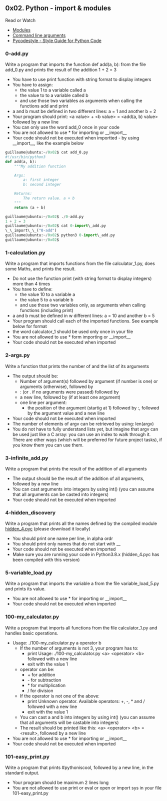 ## 0x02. Python - import & modules

Read or Watch

* [Modules](https://docs.python.org/3/tutorial/modules.html)
* [Command line arguments](https://docs.python.org/3/tutorial/stdlib.html#command-line-arguments)
* [Pycodestyle - Style Guide for Python Code](https://pypi.org/project/pycodestyle/)

### 0-add.py
Write a program that imports the function def add(a, b): from the file add\_0.py and prints the result of the addition 1 + 2 = 3

* You have to use print function with string format to display integers
* You have to assign:
    - the value 1 to a variable called a
    - the value to to a variable called b
    - and use those two variables as arguments when calling the functions add and print
* a and b must be defined in two different lines: a = 1 and another b = 2
* Your program should print: \<a value\> + \<b value\> = \<add(a, b) value\> followed by a new line
* You can only use the word add_0 once in your code
* You are not allowed to use * for importing or \_\_import\_\_
* Your code should not be executed when importted - by using \_\_import\_\_, like the example below
```python
guillaume@ubuntu:~/0x02$ cat add_0.py
#!/usr/bin/python3
def add(a, b):
    """My addition function

    Args:
        a: first integer
        b: second integer

    Returns:
        The return value. a + b
    """
    return (a + b)

guillaume@ubuntu:~/0x02$ ./0-add.py
1 + 2 = 3
guillaume@ubuntu:~/0x02$ cat 0-import\_add.py
\_\_import\_\_("0-add")
guillaume@ubuntu:~/0x02$ python3 0-import\_add.py 
guillaume@ubuntu:~/0x02$ 
```

### 1-calculation.py

Write a program that imports functions from the file calculator\_1.py, does some Maths, and prints the result.

* Do not use the function print (with string format to display integers) more than 4 times
* You have to define:
    - the value 10 to a variable a
    - the value 5 to a variable b
    - and use those two variables only, as arguments when calling functions (including print)
* a and b must be defined in w different lines: a = 10 and another b = 5
* Your program should call each of the imported functions. See example below for format
* the word calculator_1 should be used only once in your file
* You are not allowed to use * form importing or \_\_import\_\_
* Your code should not be executed when imported

### 2-args.py
Write a function that prints the number of and the list of its arguments
* The output should be:
    - Number of argument(s) followed by argument (if number is one) or arguments (otherwise), followed by
    - : (or . if no arguments were passed) followed by
    - a new line, followed by (if at least one argument)
    - one line per argument:
        - the position of the argument (startig at 1) followed by :, followed by the argument value and a new line
* Your code should not be executed when imported
* The number of elements of argv can be retrieved by using: len(argv)
* You do not have to fully understand lists yet, but imagine that argv can be used just like a C array: you can use an index to walk through it. There are other ways (which will be preferred for future project tasks), if you know them you can use them.

### 3-infinite_add.py

Write a program that prints the result of the addition of all arguments

* The output should be the result of the addition of all arguments, followed by a new line
* You can cast arguments into integers by using int() (you can assume that all arguments can be casted into integers)
* Your code should not be executed when imported

### 4-hidden_discovery

Write a program that prints all the names defined by the compiled module [hidden_4.pyc](https://intranet.alxswe.com/projects/239#quiz-completed) (please download it locally)

* You should print one name per line, in alpha ordr
* You should print only names that do not start with __
* Your code should not be executed when imported
* Make sure you are running your code in Python3.8.x (hidden_4.pyc has been compiled with this version)

### 5-variable_load.py

Write a program that imports the variable a from the file variable_load_5.py and prints its value.
* You are not allowed to use * for importing or \_\_import\_\_
* Your code should not be executed when imported


### 100-my_calculator.py
Write a program that imports all functions from the file calculator\_1.py and handles basic operations.

* Usage: ./100-my_calculator.py a operator b
    * If the number of arguments is not 3, your program has to:
        - print Usage: ./100-my_calculator.py \<a\> \<operator\> \<b\> followed with a new line
        - exit with the value 1
    * operator can be:
        - \+ for addition
        - \- for subtraction
        - \* for multiplication
        - / for division
    * If the operator is not one of the above:
        - print Unknown operator. Available operators: +, -, * and / followed with a new line
        - exit with the value 1
    * You can cast a and b into integers by using int() (you can assume that all arguments will be castable into integers)
    * The result should be printed like this: \<a\> \<operator\> \<b\> = \<result\>, followed by a new line
* You are not allowed to use \* for importing or \_\_import\_\_
* Your code should not be executed when imported

### 101-easy_print.py
Write a program that prints #pythoniscool, followed by a new line, in the standard output.

* Your program should be maximum 2 lines long
* You are not allowed to use print or eval or open or import sys in your file 101-easy_print.py 
